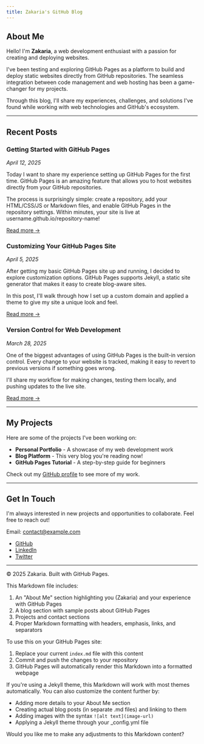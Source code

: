 ```yaml
---
title: Zakaria's GitHub Blog
---
```


## About Me

Hello! I'm **Zakaria**, a web development enthusiast with a passion for creating and deploying websites.

I've been testing and exploring GitHub Pages as a platform to build and deploy static websites directly from GitHub repositories. The seamless integration between code management and web hosting has been a game-changer for my projects.

Through this blog, I'll share my experiences, challenges, and solutions I've found while working with web technologies and GitHub's ecosystem.

---

## Recent Posts

### Getting Started with GitHub Pages
*April 12, 2025*

Today I want to share my experience setting up GitHub Pages for the first time. GitHub Pages is an amazing feature that allows you to host websites directly from your GitHub repositories.

The process is surprisingly simple: create a repository, add your HTML/CSS/JS or Markdown files, and enable GitHub Pages in the repository settings. Within minutes, your site is live at username.github.io/repository-name!

[Read more →](#)

### Customizing Your GitHub Pages Site
*April 5, 2025*

After getting my basic GitHub Pages site up and running, I decided to explore customization options. GitHub Pages supports Jekyll, a static site generator that makes it easy to create blog-aware sites.

In this post, I'll walk through how I set up a custom domain and applied a theme to give my site a unique look and feel.

[Read more →](#)

### Version Control for Web Development
*March 28, 2025*

One of the biggest advantages of using GitHub Pages is the built-in version control. Every change to your website is tracked, making it easy to revert to previous versions if something goes wrong.

I'll share my workflow for making changes, testing them locally, and pushing updates to the live site.

[Read more →](#)

---

## My Projects

Here are some of the projects I've been working on:

- **Personal Portfolio** - A showcase of my web development work
- **Blog Platform** - This very blog you're reading now!
- **GitHub Pages Tutorial** - A step-by-step guide for beginners

Check out my [GitHub profile](https://github.com/) to see more of my work.

---

## Get In Touch

I'm always interested in new projects and opportunities to collaborate. Feel free to reach out!

Email: [contact@example.com](mailto:contact@example.com)

- [GitHub](#)
- [LinkedIn](#)
- [Twitter](#)

---

&copy; 2025 Zakaria. Built with GitHub Pages.



This Markdown file includes:

1. An "About Me" section highlighting you (Zakaria) and your experience with GitHub Pages
2. A blog section with sample posts about GitHub Pages
3. Projects and contact sections
4. Proper Markdown formatting with headers, emphasis, links, and separators

To use this on your GitHub Pages site:

1. Replace your current `index.md` file with this content
2. Commit and push the changes to your repository
3. GitHub Pages will automatically render this Markdown into a formatted webpage

If you're using a Jekyll theme, this Markdown will work with most themes automatically. You can also customize the content further by:

- Adding more details to your About Me section
- Creating actual blog posts (in separate .md files) and linking to them
- Adding images with the syntax `![alt text](image-url)`
- Applying a Jekyll theme through your _config.yml file

Would you like me to make any adjustments to this Markdown content?
